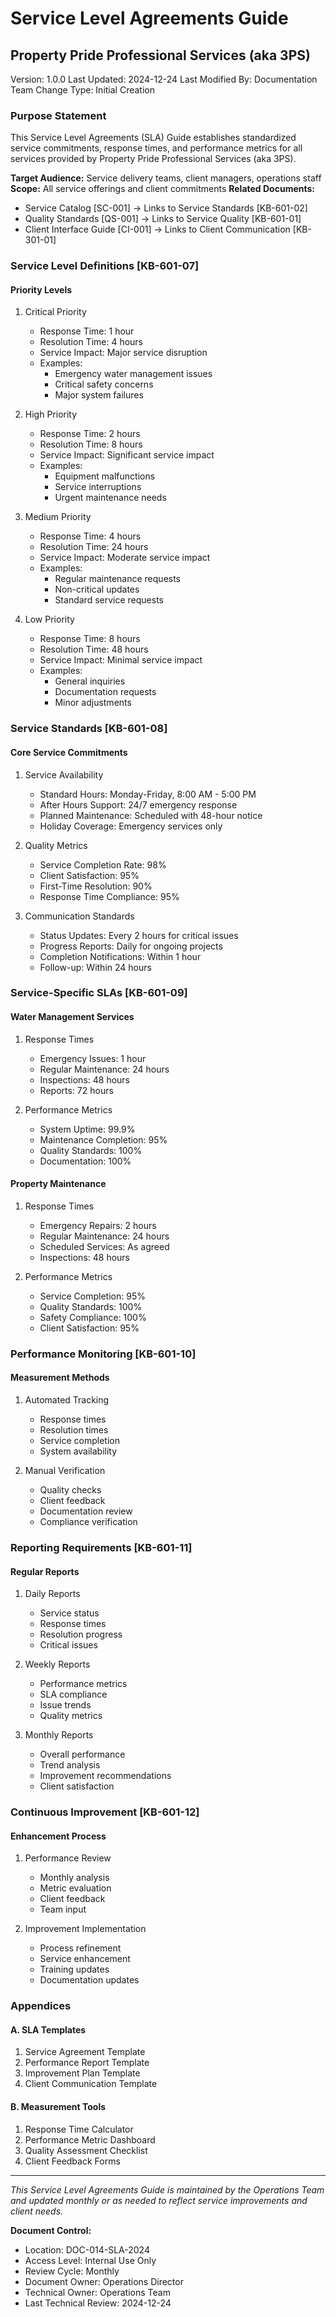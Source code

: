 # Service Level Agreements Guide
## Property Pride Professional Services (aka 3PS)
Version: 1.0.0
Last Updated: 2024-12-24
Last Modified By: Documentation Team
Change Type: Initial Creation

### Purpose Statement
This Service Level Agreements (SLA) Guide establishes standardized service commitments, response times, and performance metrics for all services provided by Property Pride Professional Services (aka 3PS).

**Target Audience:** Service delivery teams, client managers, operations staff
**Scope:** All service offerings and client commitments
**Related Documents:** 
- Service Catalog [SC-001] → Links to Service Standards [KB-601-02]
- Quality Standards [QS-001] → Links to Service Quality [KB-601-01]
- Client Interface Guide [CI-001] → Links to Client Communication [KB-301-01]

### Service Level Definitions [KB-601-07]

#### Priority Levels
1. Critical Priority
   - Response Time: 1 hour
   - Resolution Time: 4 hours
   - Service Impact: Major service disruption
   - Examples:
     * Emergency water management issues
     * Critical safety concerns
     * Major system failures

2. High Priority
   - Response Time: 2 hours
   - Resolution Time: 8 hours
   - Service Impact: Significant service impact
   - Examples:
     * Equipment malfunctions
     * Service interruptions
     * Urgent maintenance needs

3. Medium Priority
   - Response Time: 4 hours
   - Resolution Time: 24 hours
   - Service Impact: Moderate service impact
   - Examples:
     * Regular maintenance requests
     * Non-critical updates
     * Standard service requests

4. Low Priority
   - Response Time: 8 hours
   - Resolution Time: 48 hours
   - Service Impact: Minimal service impact
   - Examples:
     * General inquiries
     * Documentation requests
     * Minor adjustments

### Service Standards [KB-601-08]

#### Core Service Commitments
1. Service Availability
   - Standard Hours: Monday-Friday, 8:00 AM - 5:00 PM
   - After Hours Support: 24/7 emergency response
   - Planned Maintenance: Scheduled with 48-hour notice
   - Holiday Coverage: Emergency services only

2. Quality Metrics
   - Service Completion Rate: 98%
   - Client Satisfaction: 95%
   - First-Time Resolution: 90%
   - Response Time Compliance: 95%

3. Communication Standards
   - Status Updates: Every 2 hours for critical issues
   - Progress Reports: Daily for ongoing projects
   - Completion Notifications: Within 1 hour
   - Follow-up: Within 24 hours

### Service-Specific SLAs [KB-601-09]

#### Water Management Services
1. Response Times
   - Emergency Issues: 1 hour
   - Regular Maintenance: 24 hours
   - Inspections: 48 hours
   - Reports: 72 hours

2. Performance Metrics
   - System Uptime: 99.9%
   - Maintenance Completion: 95%
   - Quality Standards: 100%
   - Documentation: 100%

#### Property Maintenance
1. Response Times
   - Emergency Repairs: 2 hours
   - Regular Maintenance: 24 hours
   - Scheduled Services: As agreed
   - Inspections: 48 hours

2. Performance Metrics
   - Service Completion: 95%
   - Quality Standards: 100%
   - Safety Compliance: 100%
   - Client Satisfaction: 95%

### Performance Monitoring [KB-601-10]

#### Measurement Methods
1. Automated Tracking
   - Response times
   - Resolution times
   - Service completion
   - System availability

2. Manual Verification
   - Quality checks
   - Client feedback
   - Documentation review
   - Compliance verification

### Reporting Requirements [KB-601-11]

#### Regular Reports
1. Daily Reports
   - Service status
   - Response times
   - Resolution progress
   - Critical issues

2. Weekly Reports
   - Performance metrics
   - SLA compliance
   - Issue trends
   - Quality metrics

3. Monthly Reports
   - Overall performance
   - Trend analysis
   - Improvement recommendations
   - Client satisfaction

### Continuous Improvement [KB-601-12]

#### Enhancement Process
1. Performance Review
   - Monthly analysis
   - Metric evaluation
   - Client feedback
   - Team input

2. Improvement Implementation
   - Process refinement
   - Service enhancement
   - Training updates
   - Documentation updates

### Appendices

#### A. SLA Templates
1. Service Agreement Template
2. Performance Report Template
3. Improvement Plan Template
4. Client Communication Template

#### B. Measurement Tools
1. Response Time Calculator
2. Performance Metric Dashboard
3. Quality Assessment Checklist
4. Client Feedback Forms

---

*This Service Level Agreements Guide is maintained by the Operations Team and updated monthly or as needed to reflect service improvements and client needs.*

**Document Control:**
- Location: DOC-014-SLA-2024
- Access Level: Internal Use Only
- Review Cycle: Monthly
- Document Owner: Operations Director
- Technical Owner: Operations Team
- Last Technical Review: 2024-12-24
